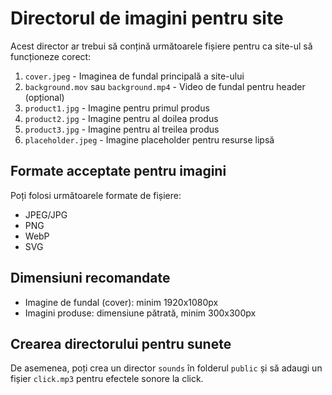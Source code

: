# Directorul de imagini pentru site

Acest director ar trebui să conțină următoarele fișiere pentru ca site-ul să funcționeze corect:

1. `cover.jpeg` - Imaginea de fundal principală a site-ului
2. `background.mov` sau `background.mp4` - Video de fundal pentru header (opțional)
3. `product1.jpg` - Imagine pentru primul produs
4. `product2.jpg` - Imagine pentru al doilea produs
5. `product3.jpg` - Imagine pentru al treilea produs
6. `placeholder.jpeg` - Imagine placeholder pentru resurse lipsă

## Formate acceptate pentru imagini

Poți folosi următoarele formate de fișiere:
- JPEG/JPG
- PNG
- WebP
- SVG

## Dimensiuni recomandate

- Imagine de fundal (cover): minim 1920x1080px
- Imagini produse: dimensiune pătrată, minim 300x300px

## Crearea directorului pentru sunete

De asemenea, poți crea un director `sounds` în folderul `public` și să adaugi un fișier `click.mp3` pentru efectele sonore la click.
